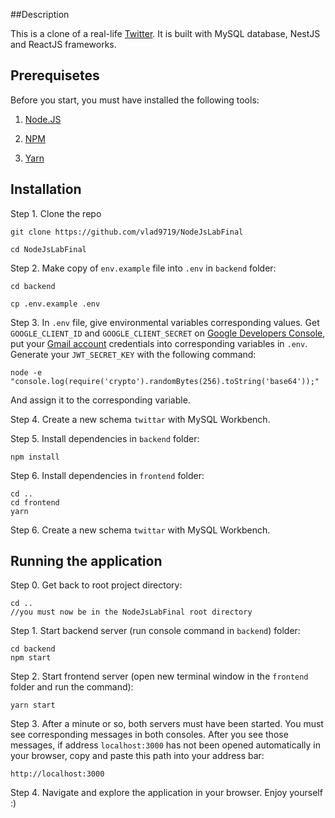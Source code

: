 ##Description

This is a clone of a real-life [Twitter](https://twitter.com/). It is built with MySQL database,
NestJS and ReactJS frameworks.

## Prerequisetes

Before you start, you must have installed the following tools:

1. [Node.JS](https://nodejs.org/en/)

2. [NPM](https://www.npmjs.com/get-npm)

3. [Yarn](https://yarnpkg.com/en/)

## Installation

Step 1. Clone the repo

```$xslt
git clone https://github.com/vlad9719/NodeJsLabFinal

cd NodeJsLabFinal
```

Step 2. Make copy of ```env.example``` file into ```.env``` in ```backend``` folder:
```$xslt
cd backend

cp .env.example .env
```

Step 3. In ```.env``` file, give environmental variables corresponding values.
Get ```GOOGLE_CLIENT_ID``` and ```GOOGLE_CLIENT_SECRET``` on [Google Developers Console](https://console.developers.google.com),
put your [Gmail account](http://gmail.com/) credentials into corresponding variables in ```.env```.
Generate your ```JWT_SECRET_KEY``` with the following command:
```$xslt
node -e "console.log(require('crypto').randomBytes(256).toString('base64'));"
```
And assign it to the corresponding variable.

Step 4. Create a new schema ```twittar``` with MySQL Workbench.

Step 5. Install dependencies in ```backend``` folder:
```$xslt
npm install
```

Step 6. Install dependencies in ```frontend``` folder:
```$xslt
cd ..
cd frontend
yarn
```

Step 6. Create a new schema ```twittar``` with MySQL Workbench.

## Running the application

Step 0. Get back to root project directory:
```$xslt
cd ..
//you must now be in the NodeJsLabFinal root directory
```
Step 1. Start backend server (run console command in ```backend```) folder:

```$xslt
cd backend
npm start
```

Step 2. Start frontend server (open new terminal window in the ```frontend``` folder and run the command):
```$xslt
yarn start
```

Step 3. After a minute or so, both servers must have been started.
You must see corresponding messages in both consoles.
After you see those messages, if address ```localhost:3000```
has not been opened automatically in your browser, copy and paste this path into your
address bar:
````$xslt
http://localhost:3000
````

Step 4. Navigate and explore the application in your browser. Enjoy yourself :)
